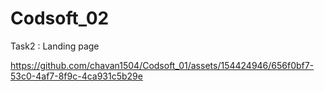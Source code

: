 # Codsoft_02
Task2 : Landing page

https://github.com/chavan1504/Codsoft_01/assets/154424946/656f0bf7-53c0-4af7-8f9c-4ca931c5b29e


